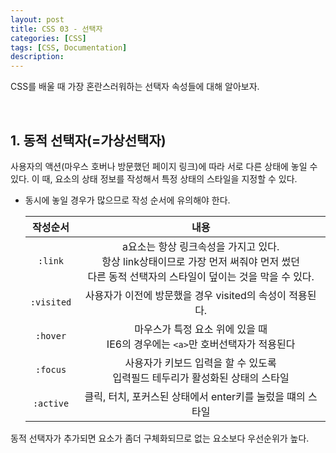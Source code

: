 ```yaml
---
layout: post
title: CSS 03 - 선택자
categories: [CSS]
tags: [CSS, Documentation]
description:
---
```


CSS를 배울 때 가장 혼란스러워하는 선택자 속성들에 대해 알아보자.

<br>

## 1. 동적 선택자(=가상선택자)

사용자의 액션(마우스 호버나 방문했던 페이지 링크)에 따라 서로 다른 상태에 놓일 수 있다. 이 때, 요소의 상태 정보를 작성해서 특정 상태의 스타일을 지정할 수 있다.

- 동시에 놓일 경우가 많으므로 작성 순서에 유의해야 한다.

  |작성순서|내용|
  |:----:|:----:|
  |`:link`|a요소는 항상 링크속성을 가지고 있다.<br>항상 link상태이므로 가장 먼저 써줘야 먼저 썼던 <br>다른 동적 선택자의 스타일이 덮이는 것을 막을 수 있다.|
  |`:visited`|사용자가 이전에 방문했을 경우 visited의 속성이 적용된다.|
  |`:hover`|마우스가 특정 요소 위에 있을 때<br>IE6의 경우에는 `<a>`만 호버선택자가 적용된다|
  |`:focus`|사용자가 키보드 입력을 할 수 있도록 <br>입력필드 테두리가 활성화된 상태의 스타일|
  |`:active`|클릭, 터치, 포커스된 상태에서 enter키를 눌렀을 떄의 스타일 |


동적 선택자가 추가되면 요소가 좀더 구체화되므로 없는 요소보다 우선순위가 높다.

<br>
